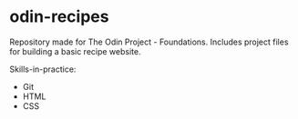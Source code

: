 # odin-recipes
Repository made for The Odin Project - Foundations.
Includes project files for building a basic recipe
website.

Skills-in-practice:
- Git 
- HTML
- CSS
